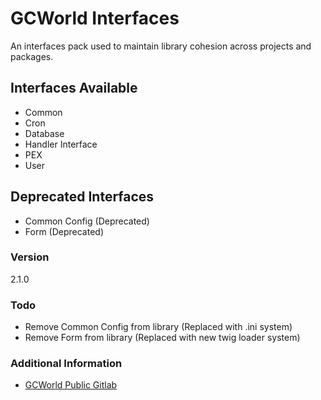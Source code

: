 # GCWorld Interfaces

An interfaces pack used to maintain library cohesion across projects and packages.

## Interfaces Available 

  - Common
  - Cron
  - Database
  - Handler Interface
  - PEX
  - User

## Deprecated Interfaces

  - Common Config (Deprecated)
  - Form (Deprecated)


### Version
2.1.0


### Todo

  - Remove Common Config from library (Replaced with .ini system)
  - Remove Form from library (Replaced with new twig loader system)

### Additional Information

* [GCWorld Public Gitlab](https://gitlab.konghack.com/groups/GCWorld)
